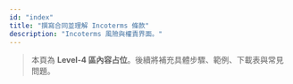 ```yaml
---
id: "index"
title: "撰寫合同並理解 Incoterms 條款"
description: "Incoterms 風險與權責界面。"
---
```


> 本頁為 **Level-4 區內容占位**。後續將補充具體步驟、範例、下載表與常見問題。
